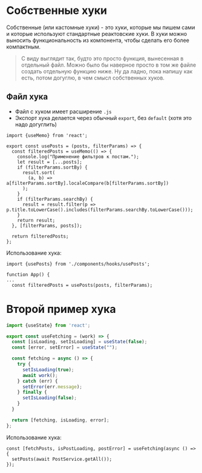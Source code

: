 # Собственные хуки

Собственные (или кастомные хуки) - это хуки, которые мы пишем сами и которые используют стандартные реактовские хуки. В хуки можно выносить функциональность из компонента, чтобы сделать его более компактным.

> С виду выглядит так, будто это просто функция, вынесенная в отдельный файл. Можно было бы наверное просто в том же файле создать отдельную функцию ниже. Ну да ладно, пока напишу как есть, потом догуглю, в чем смысл собственных хуков.

## Файл хука

* Файл с хуком имеет расширение `.js`
* Экспорт хука делается через обычный `export`, без `default` (хотя это надо догуглить)

```react
import {useMemo} from 'react';

export const usePosts = (posts, filterParams) => {
  const filteredPosts = useMemo(() => {
    console.log("Применение фильтров к постам.");
    let result = [...posts];
    if (filterParams.sortBy) {
      result.sort(
        (a, b) => a[filterParams.sortBy].localeCompare(b[filterParams.sortBy])
      );
    }
    if (filterParams.searchBy) {
      result = result.filter(p => p.title.toLowerCase().includes(filterParams.searchBy.toLowerCase()));
    }
    return result;
  }, [filterParams, posts]);

  return filteredPosts;
};
```

Использование хука:

```react
import {usePosts} from './components/hooks/usePosts';

function App() {
...
  const filteredPosts = usePosts(posts, filterParams);
```



# Второй пример хука

```javascript
import {useState} from 'react';

export const useFetching = (work) => {
  const [isLoading, setIsLoading] = useState(false);
  const [error, setError] = useState("");

  const fetching = async () => {
    try {
      setIsLoading(true);
      await work();
    } catch (err) {
      setError(err.message);
    } finally {
      setIsLoading(false);
    }
  }

  return [fetching, isLoading, error];
};
```

Использование хука:

```react
const [fetchPosts, isPostLoading, postError] = useFetching(async () => {
  setPosts(await PostService.getAll());
});
```

